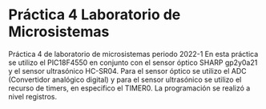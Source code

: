 # Práctica 4 Laboratorio de Microsistemas
Práctica 4 de laboratorio de microsistemas periodo 2022-1 En esta práctica se utilizo el PIC18F4550 en conjunto con el sensor óptico SHARP gp2y0a21 y el sensor ultrasónico HC-SR04.
Para el sensor óptico se utilizo el ADC (Convertidor analógico digital) y para el sensor ultrasónico se utilizo el recurso de timers, en especifico el TIMER0. La programación se realizó a nivel registros.
